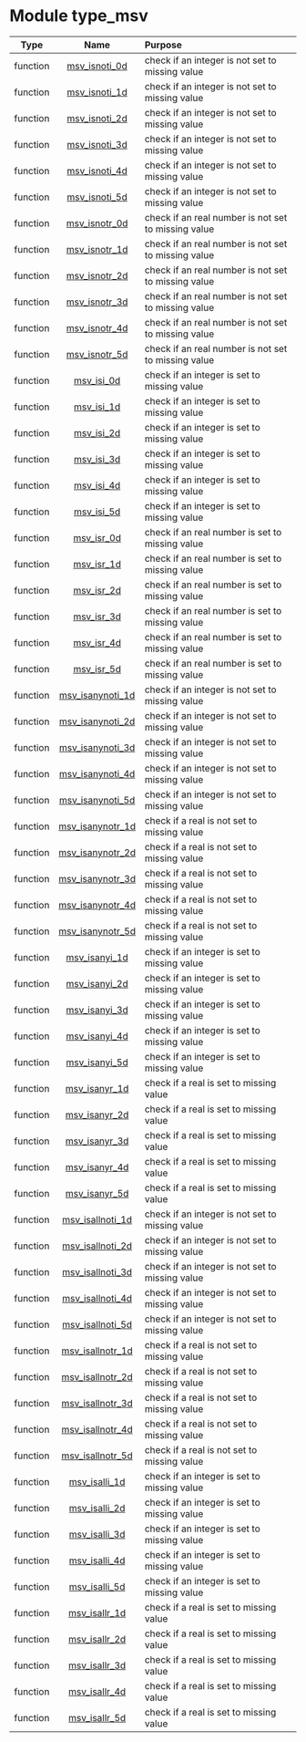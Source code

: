 # Module type_msv

| Type | Name | Purpose |
| :--: | :--: | :---------- |
| function | [msv_isnoti_0d](https://github.com/JCSDA/saber/tree/develop/src/saber/util/type_msv.F90#L102) | check if an integer is not set to missing value |
| function | [msv_isnoti_1d](https://github.com/JCSDA/saber/tree/develop/src/saber/util/type_msv.F90#L121) | check if an integer is not set to missing value |
| function | [msv_isnoti_2d](https://github.com/JCSDA/saber/tree/develop/src/saber/util/type_msv.F90#L144) | check if an integer is not set to missing value |
| function | [msv_isnoti_3d](https://github.com/JCSDA/saber/tree/develop/src/saber/util/type_msv.F90#L167) | check if an integer is not set to missing value |
| function | [msv_isnoti_4d](https://github.com/JCSDA/saber/tree/develop/src/saber/util/type_msv.F90#L190) | check if an integer is not set to missing value |
| function | [msv_isnoti_5d](https://github.com/JCSDA/saber/tree/develop/src/saber/util/type_msv.F90#L213) | check if an integer is not set to missing value |
| function | [msv_isnotr_0d](https://github.com/JCSDA/saber/tree/develop/src/saber/util/type_msv.F90#L236) | check if an real number is not set to missing value |
| function | [msv_isnotr_1d](https://github.com/JCSDA/saber/tree/develop/src/saber/util/type_msv.F90#L255) | check if an real number is not set to missing value |
| function | [msv_isnotr_2d](https://github.com/JCSDA/saber/tree/develop/src/saber/util/type_msv.F90#L278) | check if an real number is not set to missing value |
| function | [msv_isnotr_3d](https://github.com/JCSDA/saber/tree/develop/src/saber/util/type_msv.F90#L301) | check if an real number is not set to missing value |
| function | [msv_isnotr_4d](https://github.com/JCSDA/saber/tree/develop/src/saber/util/type_msv.F90#L324) | check if an real number is not set to missing value |
| function | [msv_isnotr_5d](https://github.com/JCSDA/saber/tree/develop/src/saber/util/type_msv.F90#L347) | check if an real number is not set to missing value |
| function | [msv_isi_0d](https://github.com/JCSDA/saber/tree/develop/src/saber/util/type_msv.F90#L370) | check if an integer is set to missing value |
| function | [msv_isi_1d](https://github.com/JCSDA/saber/tree/develop/src/saber/util/type_msv.F90#L389) | check if an integer is set to missing value |
| function | [msv_isi_2d](https://github.com/JCSDA/saber/tree/develop/src/saber/util/type_msv.F90#L408) | check if an integer is set to missing value |
| function | [msv_isi_3d](https://github.com/JCSDA/saber/tree/develop/src/saber/util/type_msv.F90#L427) | check if an integer is set to missing value |
| function | [msv_isi_4d](https://github.com/JCSDA/saber/tree/develop/src/saber/util/type_msv.F90#L446) | check if an integer is set to missing value |
| function | [msv_isi_5d](https://github.com/JCSDA/saber/tree/develop/src/saber/util/type_msv.F90#L465) | check if an integer is set to missing value |
| function | [msv_isr_0d](https://github.com/JCSDA/saber/tree/develop/src/saber/util/type_msv.F90#L484) | check if an real number is set to missing value |
| function | [msv_isr_1d](https://github.com/JCSDA/saber/tree/develop/src/saber/util/type_msv.F90#L503) | check if an real number is set to missing value |
| function | [msv_isr_2d](https://github.com/JCSDA/saber/tree/develop/src/saber/util/type_msv.F90#L522) | check if an real number is set to missing value |
| function | [msv_isr_3d](https://github.com/JCSDA/saber/tree/develop/src/saber/util/type_msv.F90#L541) | check if an real number is set to missing value |
| function | [msv_isr_4d](https://github.com/JCSDA/saber/tree/develop/src/saber/util/type_msv.F90#L560) | check if an real number is set to missing value |
| function | [msv_isr_5d](https://github.com/JCSDA/saber/tree/develop/src/saber/util/type_msv.F90#L579) | check if an real number is set to missing value |
| function | [msv_isanynoti_1d](https://github.com/JCSDA/saber/tree/develop/src/saber/util/type_msv.F90#L598) | check if an integer is not set to missing value |
| function | [msv_isanynoti_2d](https://github.com/JCSDA/saber/tree/develop/src/saber/util/type_msv.F90#L614) | check if an integer is not set to missing value |
| function | [msv_isanynoti_3d](https://github.com/JCSDA/saber/tree/develop/src/saber/util/type_msv.F90#L630) | check if an integer is not set to missing value |
| function | [msv_isanynoti_4d](https://github.com/JCSDA/saber/tree/develop/src/saber/util/type_msv.F90#L646) | check if an integer is not set to missing value |
| function | [msv_isanynoti_5d](https://github.com/JCSDA/saber/tree/develop/src/saber/util/type_msv.F90#L662) | check if an integer is not set to missing value |
| function | [msv_isanynotr_1d](https://github.com/JCSDA/saber/tree/develop/src/saber/util/type_msv.F90#L678) | check if a real is not set to missing value |
| function | [msv_isanynotr_2d](https://github.com/JCSDA/saber/tree/develop/src/saber/util/type_msv.F90#L694) | check if a real is not set to missing value |
| function | [msv_isanynotr_3d](https://github.com/JCSDA/saber/tree/develop/src/saber/util/type_msv.F90#L710) | check if a real is not set to missing value |
| function | [msv_isanynotr_4d](https://github.com/JCSDA/saber/tree/develop/src/saber/util/type_msv.F90#L726) | check if a real is not set to missing value |
| function | [msv_isanynotr_5d](https://github.com/JCSDA/saber/tree/develop/src/saber/util/type_msv.F90#L742) | check if a real is not set to missing value |
| function | [msv_isanyi_1d](https://github.com/JCSDA/saber/tree/develop/src/saber/util/type_msv.F90#L758) | check if an integer is set to missing value |
| function | [msv_isanyi_2d](https://github.com/JCSDA/saber/tree/develop/src/saber/util/type_msv.F90#L774) | check if an integer is set to missing value |
| function | [msv_isanyi_3d](https://github.com/JCSDA/saber/tree/develop/src/saber/util/type_msv.F90#L790) | check if an integer is set to missing value |
| function | [msv_isanyi_4d](https://github.com/JCSDA/saber/tree/develop/src/saber/util/type_msv.F90#L806) | check if an integer is set to missing value |
| function | [msv_isanyi_5d](https://github.com/JCSDA/saber/tree/develop/src/saber/util/type_msv.F90#L822) | check if an integer is set to missing value |
| function | [msv_isanyr_1d](https://github.com/JCSDA/saber/tree/develop/src/saber/util/type_msv.F90#L838) | check if a real is set to missing value |
| function | [msv_isanyr_2d](https://github.com/JCSDA/saber/tree/develop/src/saber/util/type_msv.F90#L854) | check if a real is set to missing value |
| function | [msv_isanyr_3d](https://github.com/JCSDA/saber/tree/develop/src/saber/util/type_msv.F90#L870) | check if a real is set to missing value |
| function | [msv_isanyr_4d](https://github.com/JCSDA/saber/tree/develop/src/saber/util/type_msv.F90#L886) | check if a real is set to missing value |
| function | [msv_isanyr_5d](https://github.com/JCSDA/saber/tree/develop/src/saber/util/type_msv.F90#L902) | check if a real is set to missing value |
| function | [msv_isallnoti_1d](https://github.com/JCSDA/saber/tree/develop/src/saber/util/type_msv.F90#L918) | check if an integer is not set to missing value |
| function | [msv_isallnoti_2d](https://github.com/JCSDA/saber/tree/develop/src/saber/util/type_msv.F90#L934) | check if an integer is not set to missing value |
| function | [msv_isallnoti_3d](https://github.com/JCSDA/saber/tree/develop/src/saber/util/type_msv.F90#L950) | check if an integer is not set to missing value |
| function | [msv_isallnoti_4d](https://github.com/JCSDA/saber/tree/develop/src/saber/util/type_msv.F90#L966) | check if an integer is not set to missing value |
| function | [msv_isallnoti_5d](https://github.com/JCSDA/saber/tree/develop/src/saber/util/type_msv.F90#L982) | check if an integer is not set to missing value |
| function | [msv_isallnotr_1d](https://github.com/JCSDA/saber/tree/develop/src/saber/util/type_msv.F90#L998) | check if a real is not set to missing value |
| function | [msv_isallnotr_2d](https://github.com/JCSDA/saber/tree/develop/src/saber/util/type_msv.F90#L1014) | check if a real is not set to missing value |
| function | [msv_isallnotr_3d](https://github.com/JCSDA/saber/tree/develop/src/saber/util/type_msv.F90#L1030) | check if a real is not set to missing value |
| function | [msv_isallnotr_4d](https://github.com/JCSDA/saber/tree/develop/src/saber/util/type_msv.F90#L1046) | check if a real is not set to missing value |
| function | [msv_isallnotr_5d](https://github.com/JCSDA/saber/tree/develop/src/saber/util/type_msv.F90#L1062) | check if a real is not set to missing value |
| function | [msv_isalli_1d](https://github.com/JCSDA/saber/tree/develop/src/saber/util/type_msv.F90#L1078) | check if an integer is set to missing value |
| function | [msv_isalli_2d](https://github.com/JCSDA/saber/tree/develop/src/saber/util/type_msv.F90#L1094) | check if an integer is set to missing value |
| function | [msv_isalli_3d](https://github.com/JCSDA/saber/tree/develop/src/saber/util/type_msv.F90#L1110) | check if an integer is set to missing value |
| function | [msv_isalli_4d](https://github.com/JCSDA/saber/tree/develop/src/saber/util/type_msv.F90#L1126) | check if an integer is set to missing value |
| function | [msv_isalli_5d](https://github.com/JCSDA/saber/tree/develop/src/saber/util/type_msv.F90#L1142) | check if an integer is set to missing value |
| function | [msv_isallr_1d](https://github.com/JCSDA/saber/tree/develop/src/saber/util/type_msv.F90#L1158) | check if a real is set to missing value |
| function | [msv_isallr_2d](https://github.com/JCSDA/saber/tree/develop/src/saber/util/type_msv.F90#L1174) | check if a real is set to missing value |
| function | [msv_isallr_3d](https://github.com/JCSDA/saber/tree/develop/src/saber/util/type_msv.F90#L1190) | check if a real is set to missing value |
| function | [msv_isallr_4d](https://github.com/JCSDA/saber/tree/develop/src/saber/util/type_msv.F90#L1206) | check if a real is set to missing value |
| function | [msv_isallr_5d](https://github.com/JCSDA/saber/tree/develop/src/saber/util/type_msv.F90#L1222) | check if a real is set to missing value |
